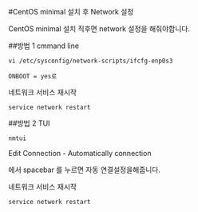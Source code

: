 #CentOS minimal 설치 후 Network 설정

CentOS minimal 설치 직후면 network 설정을 해줘야합니다.


##방법 1 cmmand line 

```
vi /etc/sysconfig/network-scripts/ifcfg-enp0s3
```

```
ONBOOT = yes로
```

네트워크 서비스 재시작

```
service network restart
```

##방법 2 TUI

```
nmtui
```

Edit Connection - Automatically connection

에서 spacebar 를 누르면 자동 연결설정을해줍니다.


네트워크 서비스 재시작

```
service network restart
```